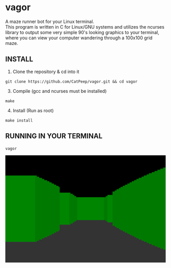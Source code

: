 # vagor
A maze runner bot for your Linux terminal.  
This program is written in C for Linux/GNU systems and utilizes the ncurses library to output some very simple 90's looking graphics to your terminal, where you can view your computer wandering through a 100x100 grid maze.
  
## INSTALL
1. Clone the repository & cd into it  
```
git clone https://github.com/CatPeep/vagor.git && cd vagor
```  
  
3. Compile (gcc and ncurses must be installed)  
```
make
```  
  
4. Install (Run as root)  
```
make install
```  
  
## RUNNING IN YOUR TERMINAL
```
vagor
```  

<img src='preview.png'></img>
